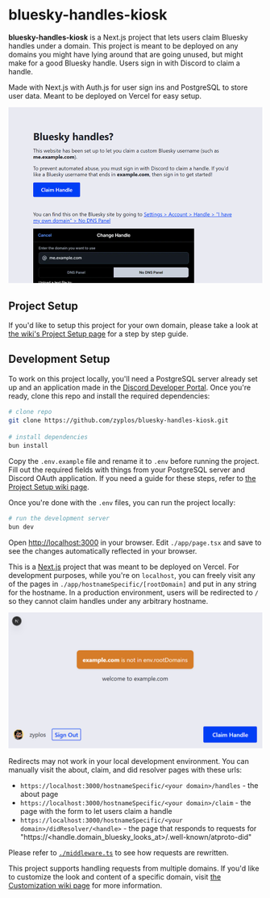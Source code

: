 # bluesky-handles-kiosk

**bluesky-handles-kiosk** is a Next.js project that lets users claim Bluesky handles under a domain. This project is meant to be deployed on any domains you might have lying around that are going unused, but might make for a good Bluesky handle. Users sign in with Discord to claim a handle.

Made with Next.js with Auth.js for user sign ins and PostgreSQL to store user data. Meant to be deployed on Vercel for easy setup.

![about page on the site](./screenshot.png)


## Project Setup

If you'd like to setup this project for your own domain, please take a look at [the wiki's Project Setup page](https://github.com/zyplos/bluesky-handles-kiosk/wiki/Project-Setup) for a step by step guide.


## Development Setup

To work on this project locally, you'll need a PostgreSQL server already set up and an application made in the [Discord Developer Portal](https://discord.com/developers/applications). Once you're ready, clone this repo and install the required dependencies:

```bash
# clone repo
git clone https://github.com/zyplos/bluesky-handles-kiosk.git

# install dependencies
bun install
```

Copy the `.env.example` file and rename it to `.env` before running the project. Fill out the required fields with things from your PostgreSQL server and Discord OAuth application. If you need a guide for these steps, refer to [the Project Setup wiki page](https://github.com/zyplos/bluesky-handles-kiosk/wiki/Project-Setup).

Once you're done with the `.env` files, you can run the project locally:

```bash
# run the development server
bun dev
```

Open [http://localhost:3000](http://localhost:3000) in your browser. Edit `./app/page.tsx` and save to see the changes automatically reflected in your browser.

This is a [Next.js](https://nextjs.org) project that was meant to be deployed on Vercel. For development purposes, while you're on `localhost`, you can freely visit any of the pages in `./app/hostnameSpecific/[rootDomain]` and put in any string for the hostname. In a production environment, users will be redirected to `/` so they cannot claim handles under any arbitrary hostname.

![default landing page for domains](./screenshot-dev.png)

Redirects may not work in your local development environment. You can manually visit the about, claim, and did resolver pages with these urls:

- `https://localhost:3000/hostnameSpecific/<your domain>/handles` - the about page
- `https://localhost:3000/hostnameSpecific/<your domain>/claim` - the page with the form to let users claim a handle
- `https://localhost:3000/hostnameSpecific/<your domain>/didResolver/<handle>` - the page that responds to requests for "https://<handle.domain_bluesky_looks_at>/.well-known/atproto-did"

Please refer to [`./middleware.ts`](https://github.com/zyplos/bluesky-handles-kiosk/blob/main/middleware.ts) to see how requests are rewritten.

This project supports handling requests from multiple domains. If you'd like to customize the look and content of a specific domain, visit [the Customization wiki page](https://github.com/zyplos/bluesky-handles-kiosk/wiki/Customization) for more information.